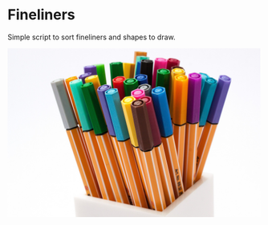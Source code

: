 Fineliners
===

Simple script to sort fineliners and shapes to draw.

![Fineliners by Stux](docs/images/stux-fineliners.jpg)

